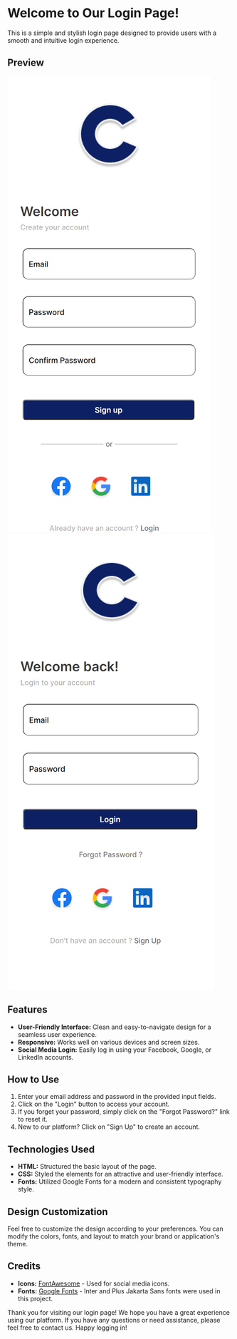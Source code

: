 # Welcome to Our Login Page!

This is a simple and stylish login page designed to provide users with a smooth and intuitive login experience.

## Preview
![Login Page](./assets/Login.png)
![Login Page](./assets/SignUp.png)


## Features
- **User-Friendly Interface:** Clean and easy-to-navigate design for a seamless user experience.
- **Responsive:** Works well on various devices and screen sizes.
- **Social Media Login:** Easily log in using your Facebook, Google, or LinkedIn accounts.

## How to Use
1. Enter your email address and password in the provided input fields.
2. Click on the "Login" button to access your account.
3. If you forget your password, simply click on the "Forgot Password?" link to reset it.
4. New to our platform? Click on "Sign Up" to create an account.

## Technologies Used
- **HTML:** Structured the basic layout of the page.
- **CSS:** Styled the elements for an attractive and user-friendly interface.
- **Fonts:** Utilized Google Fonts for a modern and consistent typography style.

## Design Customization
Feel free to customize the design according to your preferences. You can modify the colors, fonts, and layout to match your brand or application's theme.

## Credits
- **Icons:** [FontAwesome](https://fontawesome.com/) - Used for social media icons.
- **Fonts:** [Google Fonts](https://fonts.google.com/) - Inter and Plus Jakarta Sans fonts were used in this project.

Thank you for visiting our login page! We hope you have a great experience using our platform. If you have any questions or need assistance, please feel free to contact us. Happy logging in!
